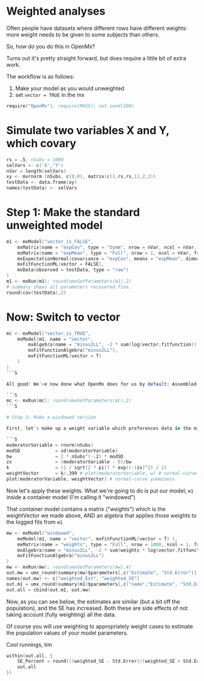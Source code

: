 # Weighted analyses
Often people have datasets where different rows have different weights: more weight needs to be given to some subjects than others.

So, how do you do this in OpenMx?

Turns out it's pretty straight forward, but does require a little bit of extra work. 

The workflow is as follows:

1. Make your model as you would unweighted
2. set `vector = TRUE` in the mx

```S
require("OpenMx"); require(MASS); set.seed(200)

```

# Simulate two variables X and Y, which covary

```S
rs = .5; nSubs = 1000
selVars <- c('X','Y')
nVar = length(selVars)
xy <- mvrnorm (nSubs, c(0,0), matrix(c(1,rs,rs,1),2,2))
testData <- data.frame(xy) 
names(testData) <- selVars

```
# Step 1: Make the standard unweighted model
```S
m1 <- mxModel("vector_is_FALSE", 
	mxMatrix(name = "expCov", type = "Symm", nrow = nVar, ncol = nVar, free = T, labels = c("XX","XY","YY"), values = var(testData)),
	mxMatrix(name = "expMean", type = "Full", nrow = 1, ncol = nVar, free = T, labels = c("meanX","meanY"), values = 0, ubound=1),
	mxExpectationNormal(covariance = "expCov", means = "expMean", dimnames = selVars),
	mxFitFunctionML(vector = FALSE),
	mxData(observed = testData, type = "raw")
)
m1 <- mxRun(m1); round(omxGetParameters(m1),2)
# summary shows all parameters recovered fine.
round(cov(testData),2)
```

# Now: Switch to vector
```S
mc <- mxModel("vector_is_TRUE", 
	mxModel(m1, name = "vector",
		mxAlgebra(name = "minus2LL", -2 * sum(log(vector.fitfunction)) ),
		mxFitFunctionAlgebra("minus2LL"),
		mxFitFunctionML(vector = T)
	)
)
```S

All good! We've now done what OpenMx does for us by default: Assembled a likelihood to optimise against based on the likelihoods of each row given the current parameter estimates.

```S
mc <- mxRun(mc); round(omxGetParameters(mc),2)
```S

# Step 3: Make a windowed version

First, let's make up a weight variable which preferences data in the middle of the dataset.

```S
moderatorVariable = rnorm(nSubs)
modSD             = sd(moderatorVariable)
bw                = 2 * nSubs^(-.2) * modSD
zx                = (moderatorVariable - 0)/bw
k                 = (1 / sqrt(2 * pi)) * exp((-(zx)^2) / 2)
weightVector      = k/.399 # plot(moderatorVariable, w) # normal-curve yumminess
plot(moderatorVariable, weightVector) # normal-curve yumminess

```
Now let's apply these weights. What we're going to do is put our model, `m1` inside a container model (I'm calling it "windowed")

That container model contains a matrix ("*weights*") which is the weightVector we made above, AND an algebra that applies those weights to the logged fits from `m1`

```S
mw <- mxModel("windowed",
	mxModel(m1, name = "vector", mxFitFunctionML(vector = T) ),
	mxMatrix(name = "weights", type = "Full", nrow = 1000, ncol = 1, free = F, values = weightVector),
	mxAlgebra(name = "minus2LL", -2 * sum(weights * log(vector.fitfunction)) ),
	mxFitFunctionAlgebra("minus2LL")
)
mw <- mxRun(mw); round(omxGetParameters(mw),4)
out.mw = umx_round(summary(mw)$parameters[,c("Estimate", "Std.Error")],3, coerce = F)
names(out.mw) <- c("weighted_Est", "weighted_SE")
out.m1 = umx_round(summary(m1)$parameters[,c("name","Estimate", "Std.Error")],3, coerce = F)
out.all = cbind(out.m1, out.mw)
```
Now, as you can see below, the estimates are similar (but a bit off the population), and the SE has increased. Both these are side effects of not taking account (fully weighting) all the data.

Of course you will use weighting to appropriately weight cases to estimate the population values of your model parameters.

Cool runnings,
tim

```S
within(out.all, {
	SE_Percent = round(((weighted_SE - Std.Error)/(weighted_SE + Std.Error)),2)
	out.all
})
```
